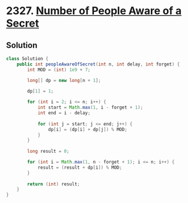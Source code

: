 # 2327. [Number of People Aware of a Secret](https://leetcode.com/problems/number-of-people-aware-of-a-secret/description/?envType=daily-question&envId=2025-09-09)

## Solution

```java
class Solution {
    public int peopleAwareOfSecret(int n, int delay, int forget) {
        int MOD = (int) 1e9 + 7;

        long[] dp = new long[n + 1];
        
        dp[1] = 1;

        for (int i = 2; i <= n; i++) {
            int start = Math.max(1, i - forget + 1);
            int end = i - delay;
            
            for (int j = start; j <= end; j++) {
                dp[i] = (dp[i] + dp[j]) % MOD;
            }
        }
        
        long result = 0;

        for (int i = Math.max(1, n - forget + 1); i <= n; i++) {
            result = (result + dp[i]) % MOD;
        }
        
        return (int) result;
    }
}
```
